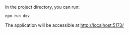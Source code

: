 In the project directory, you can run:

```sh
npm run dev
```

The application will be accessible at [http://localhost:5173/](http://localhost:5173/)